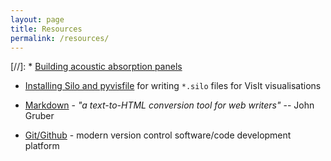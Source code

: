 ```yaml
---
layout: page
title: Resources
permalink: /resources/
---
```


[//]: * [Building acoustic absorption panels](../resources/absorbers)

* [Installing Silo and pyvisfile](../resources/pyvisfile) for writing `*.silo` files for
  VisIt visualisations

* [Markdown](../resources/markdown) - _"a text-to-HTML conversion tool for web writers"_ -- John
  Gruber

* [Git/Github](../resources/git) - modern version control software/code development platform
